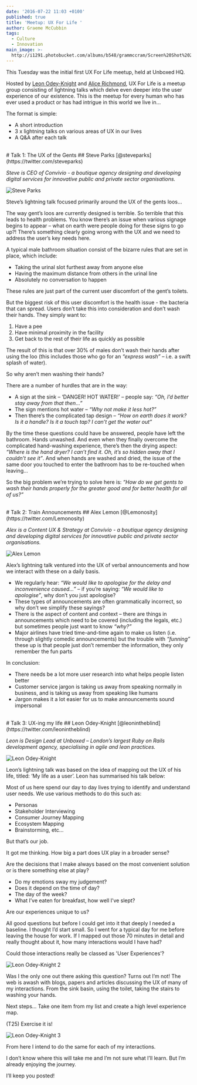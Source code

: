 ```yaml
---
date: '2016-07-22 11:03 +0100'
published: true
title: 'Meetup: UX For Life '
author: Graeme McCubbin
tags:
  - Culture
  - Innovation
main_image: >-
  http://i1291.photobucket.com/albums/b548/grammccram/Screen%20Shot%202016-07-22%20at%2011.20.12_zps8a37pkl5.png
---
```

This Tuesday was the initial first UX For Life meetup, held at Unboxed HQ.<br/>
 
Hosted by [Leon Odey-Knight](https://twitter.com/leonintheblind) and [Alice Richmond](https://twitter.com/aliceyerichmond), UX For Life is a meetup group consisting of lightning talks which delve even deeper into the user experience of our existence. This is the meetup for every human who has ever used a product or has had intrigue in this world we live in…<br/>

The format is simple:<br/>

- A short introduction
- 3 x lightning talks on various areas of UX in our lives
- A Q&A after each talk

<br/>
# Talk 1: The UX of the Gents
## Steve Parks
[@steveparks](https://twitter.com/steveparks)<br/>

<i>Steve is CEO of Convivio - a boutique agency designing and developing digital services for innovative public and private sector organisations.</i>

![Steve Parks](http://i1291.photobucket.com/albums/b548/grammccram/Screen%20Shot%202016-07-22%20at%2011.13.55_zpsiatvnzue.png)

Steve’s lightning talk focused primarily around the UX of the gents loos…<br/>
 
The way gent’s loos are currently designed is terrible. So terrible that this leads to health problems. You know there’s an issue when various signage begins to appear – what on earth were people doing for these signs to go up?! There’s something clearly going wrong with the UX and we need to address the user’s key needs here.<br/>
 
A typical male bathroom situation consist of the bizarre rules that are set in place, which include:<br/>
 
- Taking the urinal slot furthest away from anyone else
- Having the maximum distance from others in the urinal line
- Absolutely no conversation to happen

 
These rules are just part of the current user discomfort of the gent’s toilets.<br/>
 
But the biggest risk of this user discomfort is the health issue - the bacteria that can spread. Users don’t take this into consideration and don’t wash their hands. They simply want to:<br/>
 
1. Have a pee
2. Have minimal proximity in the facility
3. Get back to the rest of their life as quickly as possible


The result of this is that over 30% of males don’t wash their hands after using the loo (this includes those who go for an <i>“express wash”</i> – i.e. a swift splash of water).<br/>
 
So why aren’t men washing their hands?<br/>
 
There are a number of hurdles that are in the way:<br/>
 
- A sign at the sink – ‘DANGER! HOT WATER!’ – people say: <i>“Oh, I’d better stay away from that then…”</i>
- The sign mentions hot water – <i>“Why not make it less hot?”</i>
- Then there’s the complicated tap design – <i>“How on earth does it work? Is it a handle? Is it a touch tap? I can’t get the water out”</i>
 
By the time these questions could have be answered, people have left the bathroom. Hands unwashed. And even when they finally overcome the complicated hand-washing experience, there’s then the drying aspect: <i>“Where is the hand dryer? I can’t find it. Oh, it’s so hidden away that I couldn’t see it”</i>. And when hands are washed and dried, the issue of the same door you touched to enter the bathroom has to be re-touched when leaving…<br/>

So the big problem we’re trying to solve here is: <i>“How do we get gents to wash their hands properly for the greater good and for better health for all of us?”</i><br/>

<br/>
# Talk 2: Train Announcements
## Alex Lemon
[@Lemonosity](https://twitter.com/Lemonosity)<br/>
 
<i>Alex is a Content UX & Strategy at Convivio - a boutique agency designing and developing digital services for innovative public and private sector organisations.</i><br/>

![Alex Lemon](http://i1291.photobucket.com/albums/b548/grammccram/Screen%20Shot%202016-07-22%20at%2011.19.51_zpsoxlpabml.png)

Alex’s lightning talk ventured into the UX of verbal announcements and how we interact with these on a daily basis.<br/>
 
- We regularly hear: <i>“We would like to apologise for the delay and inconvenience caused…”</i> – if you’re saying: <i>“We would like to apologise”</i>, why don’t you just apologise?
-  These types of announcements are often grammatically incorrect, so why don’t we simplify these sayings?
- There is the aspect of content and context – there are things in announcements which need to be covered (including the legals, etc.) but sometimes people just want to know <i>“why?”</i>
-  Major airlines have tried time-and-time again to make us listen (i.e. through slightly comedic announcements) but the trouble with <i>“funning”</i> these up is that people just don’t remember the information, they only remember the fun parts

In conclusion:<br/>
 
- There needs be a lot more user research into what helps people listen better
- Customer service jargon is taking us away from speaking normally in business, and is taking us away from speaking like humans
- Jargon makes it a lot easier for us to make announcements sound impersonal

<br/> 
# Talk 3: UX-ing my life
## Leon Odey-Knight
[@leonintheblind](https://twitter.com/leonintheblind)<br/>
 
<i>Leon is Design Lead at Unboxed – London’s largest Ruby on Rails development agency, specialising in agile and lean practices.</i><br/>

![Leon Odey-Knight](http://i1291.photobucket.com/albums/b548/grammccram/Screen%20Shot%202016-07-22%20at%2011.20.12_zps8a37pkl5.png)

Leon’s lightning talk was based on the idea of mapping out the UX of his life, titled: ‘My life as a user’. Leon has summarised his talk below:<br/>

Most of us here spend our day to day lives trying to identify and understand 
user needs. We use various methods to do this such as:<br/>

- Personas
- Stakeholder Interviewing
- Consumer Journey Mapping
- Ecosystem Mapping
- Brainstorming, etc…

But that’s our job.<br/>

It got me thinking. How big a part does UX play in a broader sense?<br/>

Are the decisions that I make always based on the most convenient solution or is there something else at play?<br/>

- Do my emotions sway my judgement?
- Does it depend on the time of day?
- The day of the week?
- What I’ve eaten for breakfast, how well I’ve slept?

Are our experiences unique to us?<br/>

All good questions but before I could get into it that deeply I needed a baseline. 
I thought I’d start small. So I went for a typical day for me before leaving the house for work. If I mapped out those 70 minutes in detail and really thought about it, how many interactions would I have had?<br/>

Could those interactions really be classed as 'User Experiences’?<br/>

![Leon Odey-Knight 2](http://i1291.photobucket.com/albums/b548/grammccram/Screen%20Shot%202016-07-22%20at%2011.27.13_zpspe7tduvv.png)

Was I the only one out there asking this question? Turns out I’m not! The web is awash with blogs, papers and articles discussing the UX of many of my interactions. From the sink basin, using the toilet, taking the stairs to washing your hands.<br/>

Next steps... Take one item from my list and create a high level experience map.<br/> 

(T25) Exercise it is!<br/>

![Leon Odey-Knight 3](http://i1291.photobucket.com/albums/b548/grammccram/Screen%20Shot%202016-07-22%20at%2011.30.23_zpsy0g4jwrz.png)

From here I intend to do the same for each of my interactions.<br/>

I don’t know where this will take me and I’m not sure what I’ll learn. But I’m already enjoying the journey.<br/>

I’ll keep you posted!<br/>
